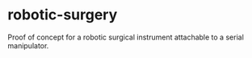 # robotic-surgery
Proof of concept for a robotic surgical instrument attachable to a serial manipulator.
